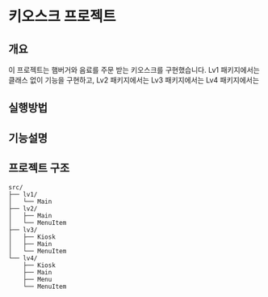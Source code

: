 # 키오스크 프로젝트

## 개요
이 프로젝트는 햄버거와 음료를 주문 받는 키오스크를 구현했습니다.
Lv1 패키지에서는 클래스 없이 기능을 구현하고,
Lv2 패키지에서는 
Lv3 패키지에서는
Lv4 패키지에서는

## 실행방법

## 기능설명

## 프로젝트 구조

```
src/
├── lv1/
│   └── Main
├── lv2/
│   ├── Main
│   └── MenuItem
├── lv3/
│   ├── Kiosk
│   ├── Main
│   └── MenuItem
└── lv4/
    ├── Kiosk
    ├── Main
    ├── Menu
    └── MenuItem
```


